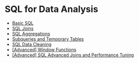 # SQL for Data Analysis

- [Basic SQL](./01-Basic%20SQL/README.md)
- [SQL Joins](./02-SQL%20Joins/README.md)
- [SQL Aggregations](./03-SQL%20Aggregations/README.md)
- [Subqueries and Temporary Tables](./04-Subqueries%20and%20Temporary%20Tables/README.md)
- [SQL Data Cleaning](./05-SQL%20Data%20Cleaning/README.md)
- [[Advanced] Window Functions](./06-%5BAdvanced%5D%20SQL%20Window%20Functions/README.md)
- [[Advanced] SQL Advanced Joins and Performance Tuning]()

